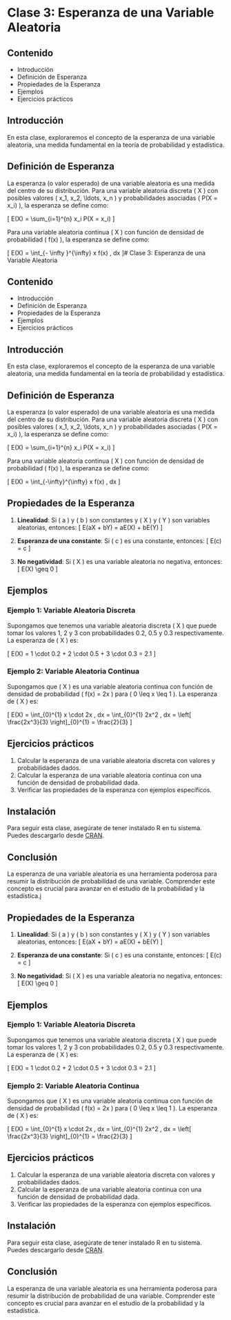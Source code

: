 # Clase 3: Esperanza de una Variable Aleatoria

## Contenido

- Introducción
- Definición de Esperanza
- Propiedades de la Esperanza
- Ejemplos
- Ejercicios prácticos

## Introducción

En esta clase, exploraremos el concepto de la esperanza de una variable aleatoria, una medida fundamental en la teoría de probabilidad y estadística.

## Definición de Esperanza

La esperanza (o valor esperado) de una variable aleatoria es una medida del centro de su distribución. Para una variable aleatoria discreta \( X \) con posibles valores \( x_1, x_2, \ldots, x_n \) y probabilidades asociadas \( P(X = x_i) \), la esperanza se define como:

\[ E(X) = \sum_{i=1}^{n} x_i P(X = x_i) \]

Para una variable aleatoria continua \( X \) con función de densidad de probabilidad \( f(x) \), la esperanza se define como:

\[ E(X) = \int_{- \infty }^{\infty} x f(x) \, dx \]# Clase 3: Esperanza de una Variable Aleatoria

## Contenido

- Introducción
- Definición de Esperanza
- Propiedades de la Esperanza
- Ejemplos
- Ejercicios prácticos

## Introducción

En esta clase, exploraremos el concepto de la esperanza de una variable aleatoria, una medida fundamental en la teoría de probabilidad y estadística.

## Definición de Esperanza

La esperanza (o valor esperado) de una variable aleatoria es una medida del centro de su distribución. Para una variable aleatoria discreta \( X \) con posibles valores \( x_1, x_2, \ldots, x_n \) y probabilidades asociadas \( P(X = x_i) \), la esperanza se define como:

\[ E(X) = \sum_{i=1}^{n} x_i P(X = x_i) \]

Para una variable aleatoria continua \( X \) con función de densidad de probabilidad \( f(x) \), la esperanza se define como:

\[ E(X) = \int_{-\infty}^{\infty} x f(x) \, dx \]

## Propiedades de la Esperanza

1. **Linealidad**: Si \( a \) y \( b \) son constantes y \( X \) y \( Y \) son variables aleatorias, entonces:
   \[ E(aX + bY) = aE(X) + bE(Y) \]

2. **Esperanza de una constante**: Si \( c \) es una constante, entonces:
   \[ E(c) = c \]

3. **No negatividad**: Si \( X \) es una variable aleatoria no negativa, entonces:
   \[ E(X) \geq 0 \]

## Ejemplos

### Ejemplo 1: Variable Aleatoria Discreta

Supongamos que tenemos una variable aleatoria discreta \( X \) que puede tomar los valores 1, 2 y 3 con probabilidades 0.2, 0.5 y 0.3 respectivamente. La esperanza de \( X \) es:

\[ E(X) = 1 \cdot 0.2 + 2 \cdot 0.5 + 3 \cdot 0.3 = 2.1 \]

### Ejemplo 2: Variable Aleatoria Continua

Supongamos que \( X \) es una variable aleatoria continua con función de densidad de probabilidad \( f(x) = 2x \) para \( 0 \leq x \leq 1 \). La esperanza de \( X \) es:

\[ E(X) = \int_{0}^{1} x \cdot 2x \, dx = \int_{0}^{1} 2x^2 \, dx = \left[ \frac{2x^3}{3} \right]_{0}^{1} = \frac{2}{3} \]

## Ejercicios prácticos

1. Calcular la esperanza de una variable aleatoria discreta con valores y probabilidades dados.
2. Calcular la esperanza de una variable aleatoria continua con una función de densidad de probabilidad dada.
3. Verificar las propiedades de la esperanza con ejemplos específicos.

## Instalación

Para seguir esta clase, asegúrate de tener instalado R en tu sistema. Puedes descargarlo desde [CRAN](https://cran.r-project.org/).

## Conclusión

La esperanza de una variable aleatoria es una herramienta poderosa para resumir la distribución de probabilidad de una variable. Comprender este concepto es crucial para avanzar en el estudio de la probabilidad y la estadística.j

## Propiedades de la Esperanza

1. **Linealidad**: Si \( a \) y \( b \) son constantes y \( X \) y \( Y \) son variables aleatorias, entonces:
   \[ E(aX + bY) = aE(X) + bE(Y) \]

2. **Esperanza de una constante**: Si \( c \) es una constante, entonces:
   \[ E(c) = c \]

3. **No negatividad**: Si \( X \) es una variable aleatoria no negativa, entonces:
   \[ E(X) \geq 0 \]

## Ejemplos

### Ejemplo 1: Variable Aleatoria Discreta

Supongamos que tenemos una variable aleatoria discreta \( X \) que puede tomar los valores 1, 2 y 3 con probabilidades 0.2, 0.5 y 0.3 respectivamente. La esperanza de \( X \) es:

\[ E(X) = 1 \cdot 0.2 + 2 \cdot 0.5 + 3 \cdot 0.3 = 2.1 \]

### Ejemplo 2: Variable Aleatoria Continua

Supongamos que \( X \) es una variable aleatoria continua con función de densidad de probabilidad \( f(x) = 2x \) para \( 0 \leq x \leq 1 \). La esperanza de \( X \) es:

\[ E(X) = \int_{0}^{1} x \cdot 2x \, dx = \int_{0}^{1} 2x^2 \, dx = \left[ \frac{2x^3}{3} \right]_{0}^{1} = \frac{2}{3} \]

## Ejercicios prácticos

1. Calcular la esperanza de una variable aleatoria discreta con valores y probabilidades dados.
2. Calcular la esperanza de una variable aleatoria continua con una función de densidad de probabilidad dada.
3. Verificar las propiedades de la esperanza con ejemplos específicos.

## Instalación

Para seguir esta clase, asegúrate de tener instalado R en tu sistema. Puedes descargarlo desde [CRAN](https://cran.r-project.org/).

## Conclusión

La esperanza de una variable aleatoria es una herramienta poderosa para resumir la distribución de probabilidad de una variable. Comprender este concepto es crucial para avanzar en el estudio de la probabilidad y la estadística.